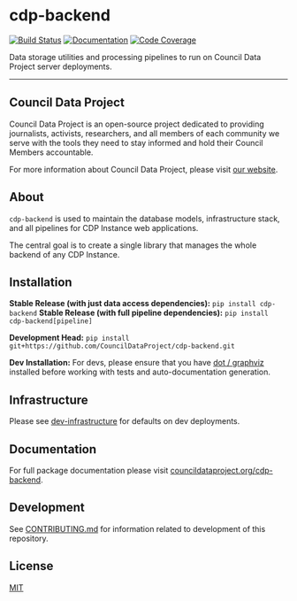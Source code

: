 # cdp-backend

[![Build Status](https://github.com/CouncilDataProject/cdp-backend/workflows/Build/badge.svg)](https://github.com/CouncilDataProject/cdp-backend/actions)
[![Documentation](https://github.com/CouncilDataProject/cdp-backend/workflows/Documentation/badge.svg)](https://CouncilDataProject.github.io/cdp-backend)
[![Code Coverage](https://codecov.io/gh/CouncilDataProject/cdp-backend/branch/main/graph/badge.svg)](https://codecov.io/gh/CouncilDataProject/cdp-backend)

Data storage utilities and processing pipelines to run on Council Data Project server deployments.

---

## Council Data Project

Council Data Project is an open-source project dedicated to providing journalists, activists, researchers, and all members of each community we serve with the tools they need to stay informed and hold their Council Members accountable.

For more information about Council Data Project, please visit [our website](https://councildataproject.org/).

## About

`cdp-backend` is used to maintain the database models, infrastructure stack, and all pipelines for CDP Instance web applications.

The central goal is to create a single library that manages the whole backend of any CDP Instance.

## Installation

**Stable Release (with just data access dependencies):** `pip install cdp-backend`
**Stable Release (with full pipeline dependencies):** `pip install cdp-backend[pipeline]`

**Development Head:** `pip install git+https://github.com/CouncilDataProject/cdp-backend.git`

**Dev Installation:** For devs, please ensure that you have [dot / graphviz](https://graphviz.org/download/) installed before working with tests and auto-documentation generation.

## Infrastructure

Please see [dev-infrastructure](./dev-infrastructure) for defaults on dev deployments.

## Documentation

For full package documentation please visit [councildataproject.org/cdp-backend](https://councildataproject.org/cdp-backend).

## Development

See [CONTRIBUTING.md](CONTRIBUTING.md) for information related to development of this repository.

## License

[MIT](./LICENSE)
